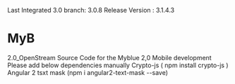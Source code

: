 Last Integrated 3.0 branch: 3.0.8
Release Version : 3.1.4.3

# MyB
2.0_OpenStream
Source Code for the Myblue 2,0 Mobile development 
Please add below dependencies manually 
Crypto-js ( npm install crypto-js )
Angular 2 tsxt mask (npm i angular2-text-mask --save) 
